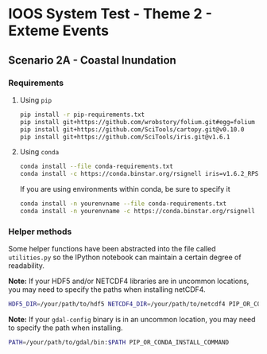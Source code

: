 # IOOS System Test - Theme 2 - Exteme Events

## Scenario 2A - Coastal Inundation

### Requirements

1. Using `pip`
    ```bash
    pip install -r pip-requirements.txt
    pip install git+https://github.com/wrobstory/folium.git#egg=folium
    pip install git+https://github.com/SciTools/cartopy.git@v0.10.0
    pip install git+https://github.com/SciTools/iris.git@v1.6.1
    ```

2. Using `conda`
    ```bash
    conda install --file conda-requirements.txt
    conda install -c https://conda.binstar.org/rsignell iris=v1.6.2_RPS
    ```
    If you are using environments within conda, be sure to specify it
    ```bash
    conda install -n yourenvname --file conda-requirements.txt
    conda install -n yourenvname -c https://conda.binstar.org/rsignell iris=v1.6.2_RPS
    ```

### Helper methods

Some helper functions have been abstracted into the file called `utilities.py`
so the IPython notebook can maintain a certain degree of readability.


**Note:** If your HDF5 and/or NETCDF4 libraries are in uncommon locations, you
may need to specify the paths when installing netCDF4.
```bash
HDF5_DIR=/your/path/to/hdf5 NETCDF4_DIR=/your/path/to/netcdf4 PIP_OR_CONDA_INSTALL_COMMAND
```

**Note:** If your `gdal-config` binary is in an uncommon location, you may need
to specify the path when installing.
```bash
PATH=/your/path/to/gdal/bin:$PATH PIP_OR_CONDA_INSTALL_COMMAND
```
